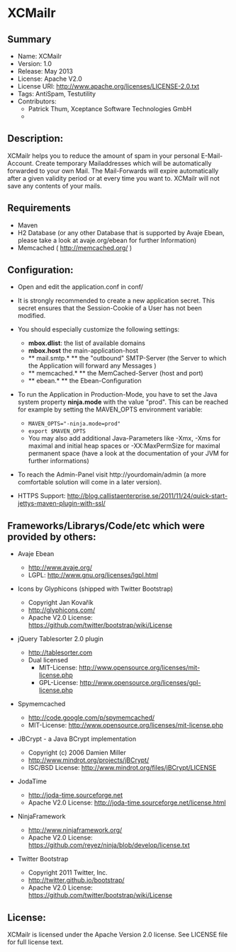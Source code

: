 XCMailr
=======
Summary
------
* Name: XCMailr
* Version: 1.0
* Release: May 2013
* License: Apache V2.0
* License URI: http://www.apache.org/licenses/LICENSE-2.0.txt
* Tags: AntiSpam, Testutility
* Contributors:
    * Patrick Thum, Xceptance Software Technologies GmbH
    *  

Description:
------------
XCMailr helps you to reduce the amount of spam in your personal E-Mail-Account. Create temporary Mailaddresses which will be automatically forwarded to your own Mail. The Mail-Forwards will expire automatically after a given validity period or at every time you want to. XCMailr will not save any contents of your mails.


Requirements
-------------
* Maven
* H2 Database (or any other Database that is supported by Avaje Ebean, please take a look at avaje.org/ebean for further Information)
* Memcached ( http://memcached.org/ )


Configuration:
--------------
* Open and edit the application.conf in conf/ 
* It is strongly recommended to create a new application secret. This secret ensures that the Session-Cookie of a User has not been modified. 
* You should especially customize the following settings:
    * **mbox.dlist**: the list of available domains
    * **mbox.host** the main-application-host 
    * ** mail.smtp.* ** the "outbound" SMTP-Server (the Server to which the Application will forward any Messages )
    * ** memcached.* ** the MemCached-Server (host and port)
    * ** ebean.* ** the Ebean-Configuration
* To run the Application in Production-Mode, you have to set the Java system property **ninja.mode** with the value "prod". This can be reached for example by setting the MAVEN_OPTS environment variable:
    * `MAVEN_OPTS="-ninja.mode=prod"`
    * `export $MAVEN_OPTS`
    * You may also add additional Java-Parameters like -Xmx, -Xms for maximal and initial heap spaces or -XX:MaxPermSize for maximal permanent space (have a look at the documentation of your JVM for further informations)

* To reach the Admin-Panel visit http://yourdomain/admin (a more comfortable solution will come in a later version).

* HTTPS Support: http://blog.callistaenterprise.se/2011/11/24/quick-start-jettys-maven-plugin-with-ssl/


Frameworks/Librarys/Code/etc which were provided by others:
-----------------------------------------------------------
* Avaje Ebean 
    * http://www.avaje.org/
    * LGPL: http://www.gnu.org/licenses/lgpl.html

* Icons by Glyphicons (shipped with Twitter Bootstrap)
    * Copyright Jan Kovařík
    * http://glyphicons.com/
    * Apache V2.0 License: https://github.com/twitter/bootstrap/wiki/License
  	
* jQuery Tablesorter 2.0 plugin
    * http://tablesorter.com
    * Dual licensed 
         * MIT-License: http://www.opensource.org/licenses/mit-license.php
         * GPL-License: http://www.opensource.org/licenses/gpl-license.php

 * Spymemcached
    * http://code.google.com/p/spymemcached/
    * MIT-License: http://www.opensource.org/licenses/mit-license.php

* JBCrypt - a Java BCrypt implementation 
    * Copyright (c) 2006 Damien Miller
    * http://www.mindrot.org/projects/jBCrypt/
    * ISC/BSD License: http://www.mindrot.org/files/jBCrypt/LICENSE

* JodaTime
    * http://joda-time.sourceforge.net
    * Apache V2.0 License: http://joda-time.sourceforge.net/license.html

* NinjaFramework
    * http://www.ninjaframework.org/
    * Apache V2.0 License: https://github.com/reyez/ninja/blob/develop/license.txt

* Twitter Bootstrap
    * Copyright 2011 Twitter, Inc.
    * http://twitter.github.io/bootstrap/
    * Apache V2.0 License: https://github.com/twitter/bootstrap/wiki/License


License:
--------
XCMailr is licensed under the Apache Version 2.0 license.
See LICENSE file for full license text.
